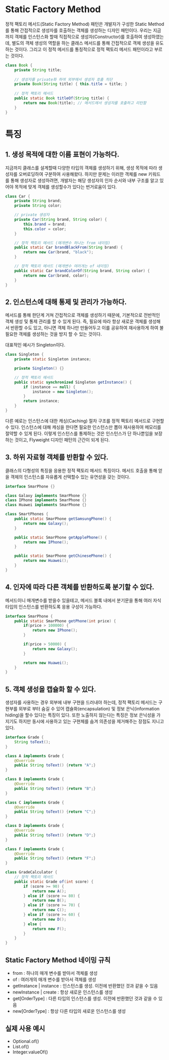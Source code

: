 # Static Factory Method

정적 팩토리 메서드(Static Factory Method) 패턴은 개발자가 구성한 Static Method를 통해 간접적으로 생성자를 호출하는 객체를 생성하는 디자인 패턴이다. 
우리는 지금까지 객체를 인스턴스화 할때 직접적으로 생성자(Constructor)를 호출하여 생성하였는데, 
별도의 객체 생성의 역할을 하는 클래스 메서드를 통해 간접적으로 객체 생성을 유도하는 것이다. 그리고 이 정적 메서드를 통칭적으로 정적 팩토리 메서드 패턴이라고 부르는 것이다.

```java
class Book {
    private String title;
    
    // 생성자를 private화 하여 외부에서 생성자 호출 차단
    private Book(String title) { this.title = title; }
    
    // 정적 팩토리 메서드
    public static Book titleOf(String title) {
        return new Book(title); // 메서드에서 생성자를 호출하고 리턴함
    }
}
```

# 특징
## 1. 생성 목적에 대한 이름 표현이 가능하다.
지금까지 클래스를 설계할때 다양한 타입의 객체를 생성하기 위해, 생성 목적에 따라 생성자를 오버로딩하여 구분하여 사용해왔다.
하지만 문제는 이러한 객체를 new 키워드를 통해 생성자로 생성하려면, 개발자는 해당 생성자의 인자 순서와 내부 구조를 알고 있어야 목적에 맞게 객체를 생성할수가 있다는 번거로움이 있다.
```java
class Car {
    private String brand;
    private String color;

    // private 생성자
    private Car(String brand, String color) {
        this.brand = brand;
        this.color = color;
    }

    // 정적 팩토리 메서드 (매개변수 하나는 from 네이밍)
    public static Car brandBlackFrom(String brand) {
        return new Car(brand, "black");
    }

    // 정적 팩토리 메서드 (매개변수 여러개는 of 네이밍)
    public static Car brandColorOf(String brand, String color) {
        return new Car(brand, color);
    }
}
```

## 2. 인스턴스에 대해 통제 및 관리가 가능하다. 
메서드를 통해 한단계 거쳐 간접적으로 객체를 생성하기 때문에, 기본적으로 전반적인 객체 생성 및 통제 관리를 할 수 있게 된다.
즉, 필요에 따라 항상 새로운 객체를 생성해서 반환할 수도 있고, 아니면 객체 하나만 만들어두고 이를 공유하여 재사용하게 하여 불필요한 객체를 생성하는 것을 방지 할 수 있는 것이다.

대표적인 예시가 Singleton이다.
```java
class Singleton {
    private static Singleton instance;

    private Singleton() {}

    // 정적 팩토리 메서드
    public static synchronized Singleton getInstance() {
        if (instance == null) {
            instance = new Singleton();
        }
        return instance;
    }
}
```

다른 예로는 인스턴스에 대한 캐싱(Caching) 절차 구조를 정적 팩토리 메서드로 구현할 수 있다. 인스턴스에 대해 캐싱을 한다면 필요한 인스턴스만 뽑아 재사용하여 메모리를 절약할 수 있게 된다.
이렇게 인스턴스를 통제하는 것은 인스턴스가 단 하나뿐임을 보장하는 것이고, Flyweight 디자인 패턴의 근간이 되게 된다.

## 3. 하위 자료형 객체를 반환할 수 있다.
클래스의 다형성의 특징을 응용한 정적 팩토리 메서드 특징이다. 메서드 호출을 통해 얻을 객체의 인스턴스를 자유롭게 선택할수 있는 유연성을 갖는 것이다.

```java
interface SmarPhone {}

class Galaxy implements SmarPhone {}
class IPhone implements SmarPhone {}
class Huawei implements SmarPhone {}

class SmartPhones {
    public static SmarPhone getSamsungPhone() {
        return new Galaxy();
    }

    public static SmarPhone getApplePhone() {
        return new IPhone();
    }

    public static SmarPhone getChinesePhone() {
        return new Huawei();
    }
}
```

## 4. 인자에 따라 다른 객체를 반환하도록 분기할 수 있다. 
메서드이니 매개변수를 받을수 있을테고, 메서드 블록 내에서 분기문을 통해 여러 자식 타입의 인스턴스를 반환하도록 응용 구성이 가능하다.
```java
interface SmarPhone {
    public static SmarPhone getPhone(int price) {
        if(price > 100000) {
            return new IPhone();
        }

        if(price > 50000) {
            return new Galaxy();
        }

        return new Huawei();
    }
}
```

## 5. 객체 생성을 캡슐화 할 수 있다.
생성자를 사용하는 경우 외부에 내부 구현을 드러내야 하는데, 정적 팩토리 메서드는 구현부를 외부로 부터 숨길 수 있어 캡슐화(encapsulation) 및 정보 은닉(information hiding)을 할수 있다는 특징이 있다.
또한 노출하지 않는다는 특징은 정보 은닉성을 가지기도 하지만 동시에 사용하고 있는 구현체를 숨겨 의존성을 제거해주는 장점도 지니고 있다.

```java
interface Grade {
    String toText();
}

class A implements Grade {
    @Override
    public String toText() {return "A";}
}

class B implements Grade {
    @Override
    public String toText() {return "B";}
}

class C implements Grade {
    @Override
    public String toText() {return "C";}
}

class D implements Grade {
    @Override
    public String toText() {return "D";}
}

class F implements Grade {
    @Override
    public String toText() {return "F";}
}

class GradeCalculator {
    // 정적 팩토리 메서드
    public static Grade of(int score) {
        if (score >= 90) {
            return new A();
        } else if (score >= 80) {
            return new B();
        } else if (score >= 70) {
            return new C();
        } else if (score >= 60) {
            return new D();
        } else {
            return new F();
        }
    }
}
```

## Static Factory Method 네이밍 규칙
- from : 하나의 매개 변수를 받아서 객체를 생성
- of : 여러개의 매개 변수를 받아서 객체를 생성
- getInstance | instance : 인스턴스를 생성. 이전에 반환했던 것과 같을 수 있음
- newInstance | create : 항상 새로운 인스턴스를 생성
- get[OrderType] : 다른 타입의 인스턴스를 생성. 이전에 반환했던 것과 같을 수 있음
- new[OrderType] : 항상 다른 타입의 새로운 인스턴스를 생성

## 실제 사용 예시
- Optional.of()
- List.of()
- Integer.valueOf()

